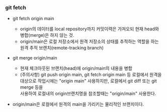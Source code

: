 ### git fetch
* git fetch origin main
    - origin의 데이터를 local repository까지 커밋이력은 가져오되 현재 head와     
    병합(merge)은 하지 않는 것.
    - origin/main은 로컬 저장소에서 원격 저장소의 상태를 추적하는 역할을 하는     
    원격 추적 브랜치(remote-tracking branch)
* git merge origin/main
    - 현재 체크아웃된 브랜치(head)에 origin/main의 내용을 병합    
    - (주의사항) git push origin main, git fetch origin main 등 로컬에서 원격을     
    대상으로 작업시에는 "origin main" 사용하지만, 로컬에서 git diff 또는 git merge 등을      
    사용하여 로컬내의 origin브랜치명을 참조할때는 "origin/main" 사용한다.     

* origin/main은 로컬에서 원격의 main을 가리키는 물리적인 브랜치이다.